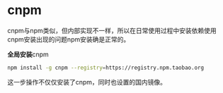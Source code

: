 # cnpm

cnpm与npm类似，但内部实现不一样，所以在日常使用过程中安装依赖使用cnpm安装出现的问题npm安装确是正常的。

**全局安装**cnpm

```bash
npm install -g cnpm --registry=https://registry.npm.taobao.org
```

这一步操作不仅仅安装了cnpm，同时也设置的国内镜像。